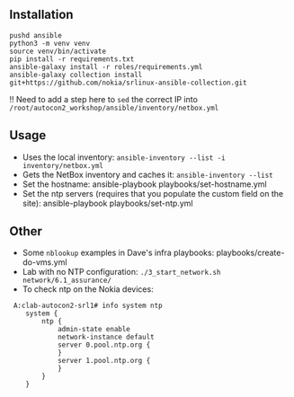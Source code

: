 ## Installation

```
pushd ansible
python3 -m venv venv
source venv/bin/activate
pip install -r requirements.txt
ansible-galaxy install -r roles/requirements.yml
ansible-galaxy collection install git+https://github.com/nokia/srlinux-ansible-collection.git
```

!! Need to add a step here to `sed` the correct IP into `/root/autocon2_workshop/ansible/inventory/netbox.yml`

## Usage

- Uses the local inventory: `ansible-inventory --list -i inventory/netbox.yml`
- Gets the NetBox inventory and caches it: `ansible-inventory --list`
- Set the hostname: ansible-playbook playbooks/set-hostname.yml
- Set the ntp servers (requires that you populate the custom field on the site): ansible-playbook playbooks/set-ntp.yml

## Other

- Some `nblookup` examples in Dave's infra playbooks: playbooks/create-do-vms.yml
- Lab with no NTP configuration: `./3_start_network.sh network/6.1_assurance/`
- To check ntp on the Nokia devices:
```
 A:clab-autocon2-srl1# info system ntp
    system {
        ntp {
            admin-state enable
            network-instance default
            server 0.pool.ntp.org {
            }
            server 1.pool.ntp.org {
            }
        }
    }
```